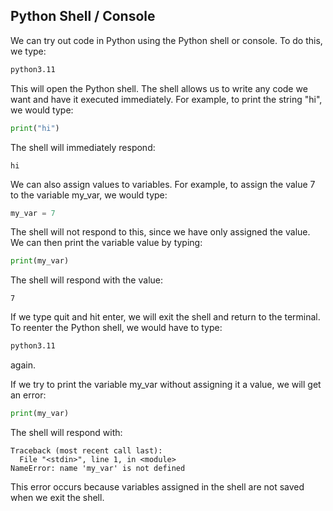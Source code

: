 ## Python Shell / Console

We can try out code in Python using the Python shell or console. To do this, we type:

```bash
python3.11
```

This will open the Python shell. The shell allows us to write any code we want and have it executed immediately. For example, to print the string "hi", we would type:

```python
print("hi")
```

The shell will immediately respond:

```
hi
```

We can also assign values to variables. For example, to assign the value 7 to the variable my_var, we would type:

```python
my_var = 7
```

The shell will not respond to this, since we have only assigned the value. We can then print the variable value by typing:

```python
print(my_var)
```

The shell will respond with the value:

```
7
```

If we type quit and hit enter, we will exit the shell and return to the terminal. To reenter the Python shell, we would have to type:

```bash
python3.11
```

again. 

If we try to print the variable my_var without assigning it a value, we will get an error:

```python
print(my_var)
```

The shell will respond with:

```
Traceback (most recent call last):
  File "<stdin>", line 1, in <module>
NameError: name 'my_var' is not defined
```

This error occurs because variables assigned in the shell are not saved when we exit the shell. 
